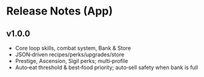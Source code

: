 # Release Notes (App)

## v1.0.0
- Core loop skills, combat system, Bank & Store
- JSON‑driven recipes/perks/upgrades/store
- Prestige, Ascension, Sigil perks; multi‑profile
- Auto‑eat threshold & best‑food priority; auto‑sell safety when bank is full
